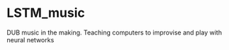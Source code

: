 # LSTM_music
DUB music in the making. Teaching computers to improvise and play with neural networks
